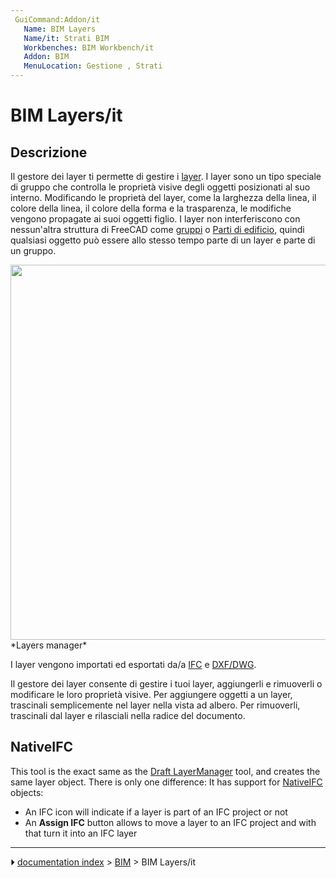 ```yaml
---
 GuiCommand:Addon/it
   Name: BIM Layers
   Name/it: Strati BIM
   Workbenches: BIM Workbench/it
   Addon: BIM
   MenuLocation: Gestione , Strati
---
```


# BIM Layers/it


</div>



## Descrizione


<div class="mw-translate-fuzzy">

Il gestore dei layer ti permette di gestire i [layer](Draft_Layer/it.md). I layer sono un tipo speciale di gruppo che controlla le proprietà visive degli oggetti posizionati al suo interno. Modificando le proprietà del layer, come la larghezza della linea, il colore della linea, il colore della forma e la trasparenza, le modifiche vengono propagate ai suoi oggetti figlio. I layer non interferiscono con nessun\'altra struttura di FreeCAD come [gruppi](Std_Group/it.md) o [Parti di edificio](Arch_BuildingPart/it.md), quindi qualsiasi oggetto può essere allo stesso tempo parte di un layer e parte di un gruppo.


</div>

<img alt="" src=images/BIM_layers_screenshot.png  style="width:600px;"> 
*Layers manager*


<div class="mw-translate-fuzzy">

I layer vengono importati ed esportati da/a [IFC](Arch_IFC/it.md) e [DXF/DWG](Draft_DXF/it.md).


</div>


<div class="mw-translate-fuzzy">

Il gestore dei layer consente di gestire i tuoi layer, aggiungerli e rimuoverli o modificare le loro proprietà visive. Per aggiungere oggetti a un layer, trascinali semplicemente nel layer nella vista ad albero. Per rimuoverli, trascinali dal layer e rilasciali nella radice del documento.


</div>

## NativeIFC

This tool is the exact same as the [Draft LayerManager](Draft_LayerManager.md) tool, and creates the same layer object. There is only one difference: It has support for [NativeIFC](NativeIFC.md) objects:

-   An IFC icon will indicate if a layer is part of an IFC project or not
-   An **Assign IFC** button allows to move a layer to an IFC project and with that turn it into an IFC layer



---
⏵ [documentation index](../README.md) > [BIM](BIM_Workbench.md) > BIM Layers/it
